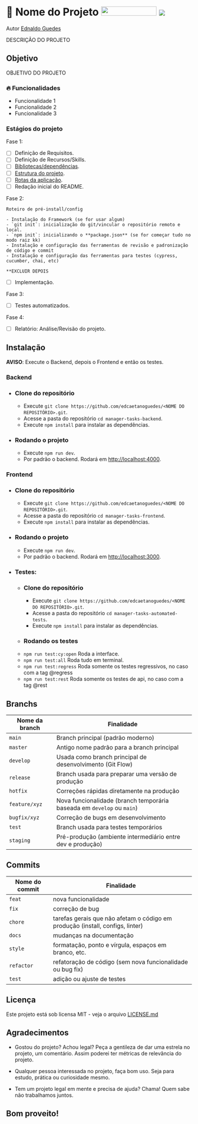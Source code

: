 <h1>🍕 Nome do Projeto
    <img src=" https://img.shields.io/badge/Status-EM_CONSTRUÇÃO-00FF00" width="150" height="25" />
    <img src="https://visitor-badge.laobi.icu/badge?page_id=NOME DO REPOSITORIO&" />
</h1>

Autor [Ednaldo Guedes](https://github.com/edcaetanoguedes)

DESCRIÇÃO DO PROJETO

## Objetivo

OBJETIVO DO PROJETO

### 🔥 Funcionalidades

- Funcionalidade 1
- Funcionalidade 2
- Funcionalidade 3

### Estágios do projeto

Fase 1:
- [ ] Definição de Requisitos.
- [ ] Definição de Recursos/Skills.
- [ ] [Bibliotecas/dependências](./docs/dependencies.md).
- [ ] [Estrutura do projeto](./docs/structure/project.md).
- [ ] [Rotas da aplicação](./docs/structure/routes.md).
- [ ] Redação inicial do README.

Fase 2:
```
Roteiro de pré-install/config

- Instalação do Framework (se for usar algum)
- `git init`: inicialização do git/vincular o repositório remoto e local.
- `npm init`: inicializando o **package.json** (se for começar tudo no modo raiz kk)
- Instalação e configuração das ferramentas de revisão e padronização de código e commit
- Instalação e configuração das ferramentas para testes (cypress, cucumber, chai, etc)

**EXCLUIR DEPOIS
```
- [ ] Implementação.

Fase 3:
- [ ] Testes automatizados.

Fase 4:
- [ ] Relatório: Análise/Revisão do projeto.

## Instalação

**AVISO**: Execute o Backend, depois o Frontend e então os testes.

### Backend
- ### Clone do repositório
  - Execute `git clone https://github.com/edcaetanoguedes/<NOME DO REPOSITÓRIO>.git`.
  - Acesse a pasta do repositório `cd manager-tasks-backend`.
  - Execute `npm install` para instalar as dependências.
- ### Rodando o projeto
  - Execute `npm run dev`.
  - Por padrão o backend. Rodará em [http://localhost:4000](http://localhost:4000).

### Frontend
- ### Clone do repositório 
  - Execute `git clone https://github.com/edcaetanoguedes/<NOME DO REPOSITÓRIO>.git`.
  - Acesse a pasta do repositório `cd manager-tasks-frontend`.
  - Execute `npm install` para instalar as dependências.
- ### Rodando o projeto
  - Execute `npm run dev`.
  - Por padrão o backend. Rodará em [http://localhost:3000](http://localhost:3000).

- ### Testes:
  - ### Clone do repositório 
    - Execute `git clone https://github.com/edcaetanoguedes/<NOME DO REPOSITÓRIO>.git`.
    - Acesse a pasta do repositório `cd manager-tasks-automated-tests`.  
    - Execute `npm install` para instalar as dependências.
  - ### Rodando os testes
  - `npm run test:cy:open` Roda a interface.
  - `npm run test:all` Roda tudo em terminal.
  - `npm run test:regress` Roda somente os testes regressivos, no caso com a tag @regress
  - `npm run test:rest` Roda somente os testes de api, no caso com a tag @rest

## Branchs

| Nome da branch | Finalidade                                                                  |
| -------------- | --------------------------------------------------------------------------- |
| `main`         | Branch principal (padrão moderno)                                           |
| `master`       | Antigo nome padrão para a branch principal                                  |
| `develop`      | Usada como branch principal de desenvolvimento (Git Flow)                   |
| `release`      | Branch usada para preparar uma versão de produção                           |
| `hotfix`       | Correções rápidas diretamente na produção                                   |
| `feature/xyz`  | Nova funcionalidade (branch temporária baseada em `develop` ou `main`)      |
| `bugfix/xyz`   | Correção de bugs em desenvolvimento                                         |
| `test`         | Branch usada para testes temporários                                        |
| `staging`      | Pré-produção (ambiente intermediário entre dev e produção)                  |


## Commits

| Nome do commit | Finalidade                                                                    |
| -------------- | ----------------------------------------------------------------------------- |
| `feat`         | nova funcionalidade                                                           |
| `fix`          | correção de bug                                                               |
| `chore`        | tarefas gerais que não afetam o código em produção (install, configs, linter) |
| `docs`         | mudanças na documentação                                                      |
| `style`        | formatação, ponto e vírgula, espaços em branco, etc.                          |
| `refactor`     | refatoração de código (sem nova funcionalidade ou bug fix)                    |
| `test`         | adição ou ajuste de testes                                                    |

## Licença

Este projeto está sob licensa MIT - veja o arquivo [LICENSE.md](https://github.com/edcaetanoguedes/NOME_DO_REPOSITÓRIO/license)

## Agradecimentos

- Gostou do projeto? Achou legal? Peça a gentileza de dar uma estrela no projeto, um comentário. Assim poderei ter
métricas de relevância do projeto.

- Qualquer pessoa interessada no projeto, faça bom uso. Seja para estudo, prática ou curiosidade mesmo.

- Tem um projeto legal em mente e precisa de ajuda? Chama! Quem sabe não trabalhamos juntos.

## Bom proveito!